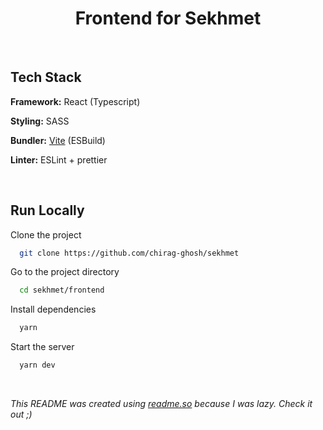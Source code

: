 # <div align="center">Frontend for Sekhmet</div>

<br/>

## Tech Stack

**Framework:** React (Typescript)

**Styling:** SASS

**Bundler:** [Vite](https://vitejs.dev/) (ESBuild)

**Linter:** ESLint + prettier

<br/>

## Run Locally

Clone the project

```bash
  git clone https://github.com/chirag-ghosh/sekhmet
```

Go to the project directory

```bash
  cd sekhmet/frontend
```

Install dependencies

```bash
  yarn
```

Start the server

```bash
  yarn dev
```

<br/>

<i>This README was created using [readme.so](https://readme.so/) because I was lazy. Check it out ;)</i>
